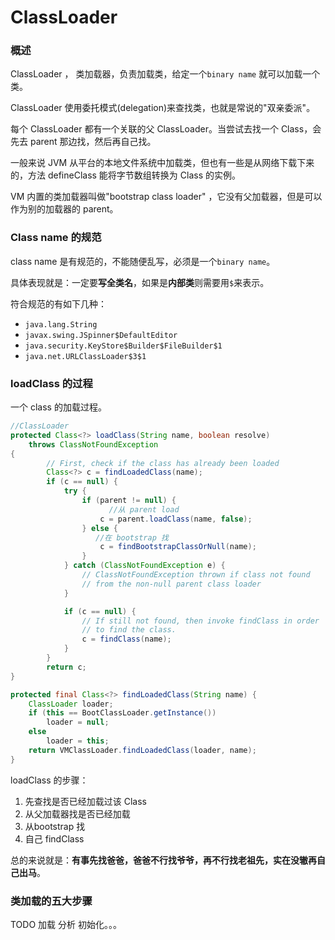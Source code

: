 # ClassLoader



### 概述



ClassLoader ， 类加载器，负责加载类，给定一个`binary name` 就可以加载一个类。



ClassLoader 使用委托模式(delegation)来查找类，也就是常说的"双亲委派"。

每个 ClassLoader 都有一个关联的父 ClassLoader。当尝试去找一个 Class，会先去 parent 那边找，然后再自己找。



一般来说 JVM 从平台的本地文件系统中加载类，但也有一些是从网络下载下来的，方法 defineClass 能将字节数组转换为 Class 的实例。



VM 内置的类加载器叫做"bootstrap class loader" ，它没有父加载器，但是可以作为别的加载器的 parent。



### Class name 的规范



class name 是有规范的，不能随便乱写，必须是一个`binary name`。

具体表现就是：一定要**写全类名**，如果是**内部类**则需要用`$`来表示。

符合规范的有如下几种：

- `java.lang.String` 
- `javax.swing.JSpinner$DefaultEditor`
- `java.security.KeyStore$Builder$FileBuilder$1`
- `java.net.URLClassLoader$3$1`



### loadClass 的过程



一个 class 的加载过程。

```java
//ClassLoader
protected Class<?> loadClass(String name, boolean resolve)
    throws ClassNotFoundException
{
        // First, check if the class has already been loaded
        Class<?> c = findLoadedClass(name);
        if (c == null) {
            try {
                if (parent != null) {
                	  //从 parent load
                    c = parent.loadClass(name, false);
                } else {
                   //在 bootstrap 找
                    c = findBootstrapClassOrNull(name);
                }
            } catch (ClassNotFoundException e) {
                // ClassNotFoundException thrown if class not found
                // from the non-null parent class loader
            }

            if (c == null) {
                // If still not found, then invoke findClass in order
                // to find the class.
                c = findClass(name);
            }
        }
        return c;
}

protected final Class<?> findLoadedClass(String name) {
    ClassLoader loader;
    if (this == BootClassLoader.getInstance())
        loader = null;
    else
        loader = this;
    return VMClassLoader.findLoadedClass(loader, name);
}
```



loadClass 的步骤：

1. 先查找是否已经加载过该 Class
2. 从父加载器找是否已经加载
3. 从bootstrap 找
4. 自己 findClass



总的来说就是：**有事先找爸爸，爸爸不行找爷爷，再不行找老祖先，实在没辙再自己出马**。



### 类加载的五大步骤



TODO 加载 分析 初始化。。。